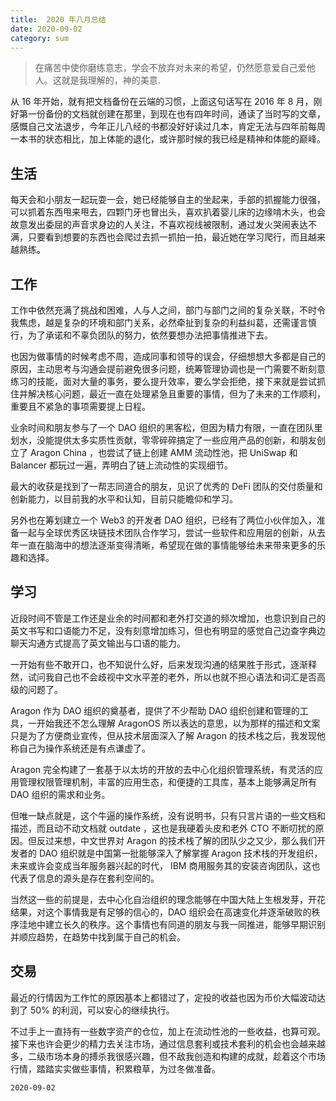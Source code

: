 ```yaml
---
title:  2020 年八月总结
date: 2020-09-02
category: sum
---
```



> 在痛苦中使你磨练意志，学会不放弃对未来的希望，仍然愿意爱自己爱他人。这就是我理解的，神的美意.

从 16 年开始，就有把文档备份在云端的习惯，上面这句话写在 2016 年 8 月，刚好第一份备份的文档就创建在那里，到现在也有四年时间，通读了当时写的文章，感慨自己文法退步，今年正儿八经的书都没好好读过几本，肯定无法与四年前每周一本书的状态相比，加上体能的退化，或许那时候的我已经是精神和体能的巅峰。

## 生活

每天会和小朋友一起玩耍一会，她已经能够自主的坐起来，手部的抓握能力很强，可以抓着东西甩来甩去，四颗门牙也冒出头，喜欢扒着婴儿床的边缘啃木头，也会故意发出委屈的声音求身边的人关注，不喜欢视线被限制，通过发火哭闹表达不满，只要看到想要的东西也会爬过去抓一抓拍一拍，最近她在学习爬行，而且越来越熟练。

## 工作

工作中依然充满了挑战和困难，人与人之间，部门与部门之间的复杂关联，不时令我焦虑，越是复杂的环境和部门关系，必然牵扯到复杂的利益纠葛，还需谨言慎行，为了承诺和不辜负团队的努力，依然要想办法把事情推进下去。

也因为做事情的时候考虑不周，造成同事和领导的误会，仔细想想大多都是自己的原因，主动思考与沟通会提前避免很多问题，统筹管理协调也是一门需要不断刻意练习的技能，面对大量的事务，要么提升效率，要么学会拒绝，接下来就是尝试抓住并解决核心问题，最近一直在处理紧急且重要的事情，但为了未来的工作顺利，重要且不紧急的事项需要提上日程。



业余时间和朋友参与了一个 DAO 组织的黑客松，但因为精力有限，一直在团队里划水，没能提供太多实质性贡献，零零碎碎搞定了一些应用产品的创新，和朋友创立了 Aragon China ，也尝试了链上创建 AMM 流动性池，把 UniSwap 和 Balancer 都玩过一遍，弄明白了链上流动性的实现细节。

最大的收获是找到了一帮志同道合的朋友，见识了优秀的 DeFi 团队的交付质量和创新能力，以目前我的水平和认知，目前只能瞻仰和学习。

另外也在筹划建立一个 Web3 的开发者 DAO 组织，已经有了两位小伙伴加入，准备一起与全球优秀区块链技术团队合作学习，尝试一些软件和应用层的创新，从去年一直在脑海中的想法逐渐变得清晰，希望现在做的事情能够给未来带来更多的乐趣和选择。

## 学习

近段时间不管是工作还是业余的时间都和老外打交道的频次增加，也意识到自己的英文书写和口语能力不足，没有刻意增加练习，但也有明显的感觉自己边查字典边聊天沟通方式提高了英文输出与口语的能力。

一开始有些不敢开口，也不知说什么好，后来发现沟通的结果胜于形式，逐渐释然，试问我自己也不会歧视中文水平差的老外，所以也就不担心语法和词汇是否高级的问题了。

Aragon 作为 DAO 组织的奠基者，提供了不少帮助 DAO 组织创建和管理的工具，一开始我还不怎么理解 AragonOS 所以表达的意思，以为那样的描述和文案只是为了方便商业宣传，但从技术层面深入了解 Aragon 的技术栈之后，我发现他称自己为操作系统还是有点谦虚了。

Aragon 完全构建了一套基于以太坊的开放的去中心化组织管理系统，有灵活的应用管理权限管理机制，丰富的应用生态，和便捷的工具库，基本上能够满足所有 DAO 组织的需求和业务。

但唯一缺点就是，这个牛逼的操作系统，没有说明书，只有只言片语的一些文档和描述，而且动不动文档就 outdate ，这也是我硬着头皮和老外 CTO 不断叨扰的原因。但反过来想，中文世界对 Aragon 的技术栈了解的团队少之又少，那么我们开发者的 DAO 组织就是中国第一批能够深入了解掌握 Aragon 技术栈的开发组织，未来或许会变成当年服务器兴起的时代， IBM 商用服务其的安装咨询团队，这也代表了信息的源头是存在套利空间的。

当然这一些的前提是，去中心化自治组织的理念能够在中国大陆上生根发芽，开花结果，对这个事情我是有足够的信心的，DAO 组织会在高速变化并逐渐破败的秩序洼地中建立长久的秩序。这个事情也有同道的朋友与我一同推进，能够早期识别并顺应趋势，在趋势中找到属于自己的机会。

## 交易

最近的行情因为工作忙的原因基本上都错过了，定投的收益也因为币价大幅波动达到了 50% 的利润，可以安心的继续执行。

不过手上一直持有一些数字资产的仓位，加上在流动性池的一些收益，也算可观。接下来也许会更少的精力去关注市场，通过信息套利或技术套利的机会也会越来越多，二级市场本身的搏杀我很感兴趣，但不敌我创造和构建的成就，趁着这个市场行情，踏踏实实做些事情，积累粮草，为过冬做准备。

`2020-09-02`
